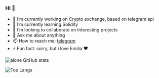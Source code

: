 ### Hi 👋

- 🔭 I’m currently working on Сrypto exchange, based on telegram api 
- 🌱 I’m currently learning Solidity
- 👯 I’m looking to collaborate on Interesting projects
- 💬 Ask me about anything
- 📫 How to reach me: [telegram](https://t.me/Samuraiii143)
- ⚡ Fun fact: sorry, but i love Emilia ❤️️

![alone GitHub stats](https://github-readme-stats.vercel.app/api?username=samuraii-company&show_icons=true&theme=radical)


![Top Langs](https://github-readme-stats.vercel.app/api/top-langs/?username=samuraii-company&layout=compact)

